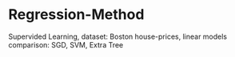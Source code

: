 # Regression-Method
Supervided Learning, 
dataset: Boston house-prices,
linear models comparison: SGD, SVM, Extra Tree
